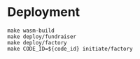 # Deployment

```shell
make wasm-build
make deploy/fundraiser
make deploy/factory
make CODE_ID=${code_id} initiate/factory
```